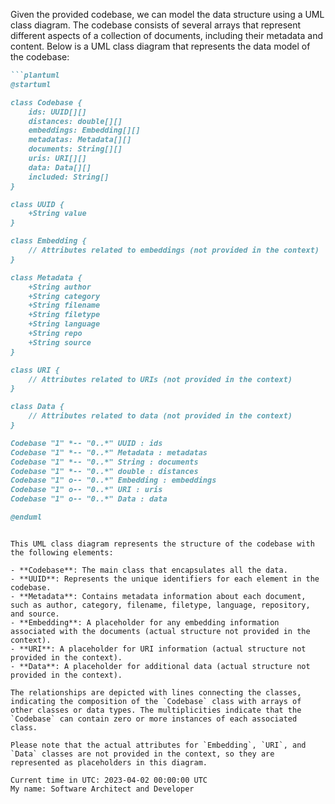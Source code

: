 Given the provided codebase, we can model the data structure using a UML class diagram. The codebase consists of several arrays that represent different aspects of a collection of documents, including their metadata and content. Below is a UML class diagram that represents the data model of the codebase:

```markdown
```plantuml
@startuml

class Codebase {
    ids: UUID[][]
    distances: double[][]
    embeddings: Embedding[][]
    metadatas: Metadata[][]
    documents: String[][]
    uris: URI[][]
    data: Data[][]
    included: String[]
}

class UUID {
    +String value
}

class Embedding {
    // Attributes related to embeddings (not provided in the context)
}

class Metadata {
    +String author
    +String category
    +String filename
    +String filetype
    +String language
    +String repo
    +String source
}

class URI {
    // Attributes related to URIs (not provided in the context)
}

class Data {
    // Attributes related to data (not provided in the context)
}

Codebase "1" *-- "0..*" UUID : ids
Codebase "1" *-- "0..*" Metadata : metadatas
Codebase "1" *-- "0..*" String : documents
Codebase "1" *-- "0..*" double : distances
Codebase "1" o-- "0..*" Embedding : embeddings
Codebase "1" o-- "0..*" URI : uris
Codebase "1" o-- "0..*" Data : data

@enduml
```
```

This UML class diagram represents the structure of the codebase with the following elements:

- **Codebase**: The main class that encapsulates all the data.
- **UUID**: Represents the unique identifiers for each element in the codebase.
- **Metadata**: Contains metadata information about each document, such as author, category, filename, filetype, language, repository, and source.
- **Embedding**: A placeholder for any embedding information associated with the documents (actual structure not provided in the context).
- **URI**: A placeholder for URI information (actual structure not provided in the context).
- **Data**: A placeholder for additional data (actual structure not provided in the context).

The relationships are depicted with lines connecting the classes, indicating the composition of the `Codebase` class with arrays of other classes or data types. The multiplicities indicate that the `Codebase` can contain zero or more instances of each associated class.

Please note that the actual attributes for `Embedding`, `URI`, and `Data` classes are not provided in the context, so they are represented as placeholders in this diagram.

Current time in UTC: 2023-04-02 00:00:00 UTC
My name: Software Architect and Developer